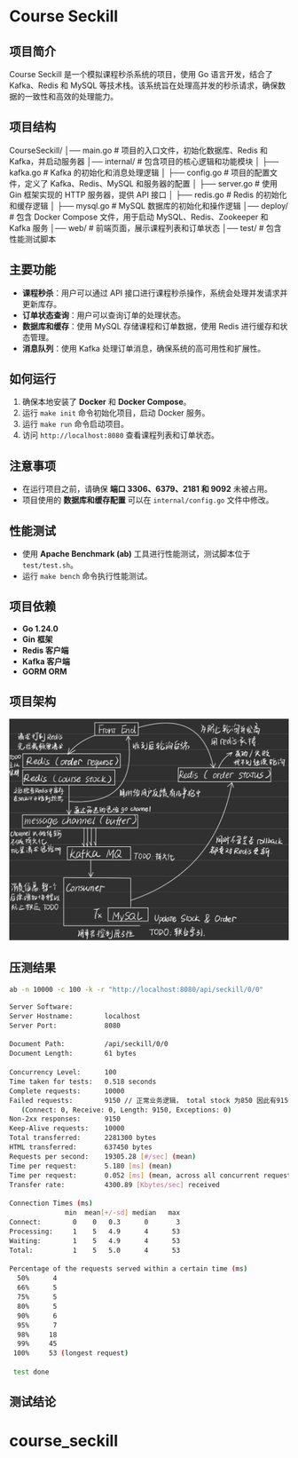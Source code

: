 # Course Seckill

## 项目简介
Course Seckill 是一个模拟课程秒杀系统的项目，使用 Go 语言开发，结合了 Kafka、Redis 和 MySQL 等技术栈。该系统旨在处理高并发的秒杀请求，确保数据的一致性和高效的处理能力。

## 项目结构
CourseSeckill/
│── main.go           # 项目的入口文件，初始化数据库、Redis 和 Kafka，并启动服务器
│── internal/         # 包含项目的核心逻辑和功能模块
│   ├── kafka.go      # Kafka 的初始化和消息处理逻辑
│   ├── config.go     # 项目的配置文件，定义了 Kafka、Redis、MySQL 和服务器的配置
│   ├── server.go     # 使用 Gin 框架实现的 HTTP 服务器，提供 API 接口
│   ├── redis.go      # Redis 的初始化和缓存逻辑
│   ├── mysql.go      # MySQL 数据库的初始化和操作逻辑
│── deploy/           # 包含 Docker Compose 文件，用于启动 MySQL、Redis、Zookeeper 和 Kafka 服务
│── web/              # 前端页面，展示课程列表和订单状态
│── test/             # 包含性能测试脚本

## 主要功能
- **课程秒杀**：用户可以通过 API 接口进行课程秒杀操作，系统会处理并发请求并更新库存。
- **订单状态查询**：用户可以查询订单的处理状态。
- **数据库和缓存**：使用 MySQL 存储课程和订单数据，使用 Redis 进行缓存和状态管理。
- **消息队列**：使用 Kafka 处理订单消息，确保系统的高可用性和扩展性。

## 如何运行
1. 确保本地安装了 **Docker** 和 **Docker Compose**。
2. 运行 `make init` 命令初始化项目，启动 Docker 服务。
3. 运行 `make run` 命令启动项目。
4. 访问 `http://localhost:8080` 查看课程列表和订单状态。

## 注意事项
- 在运行项目之前，请确保 **端口 3306、6379、2181 和 9092** 未被占用。
- 项目使用的 **数据库和缓存配置** 可以在 `internal/config.go` 文件中修改。

## 性能测试
- 使用 **Apache Benchmark (ab)** 工具进行性能测试，测试脚本位于 `test/test.sh`。
- 运行 `make bench` 命令执行性能测试。

## 项目依赖
- **Go 1.24.0**
- **Gin 框架**
- **Redis 客户端**
- **Kafka 客户端**
- **GORM ORM**

## 项目架构
![项目架构](./doc/seckill-architecture.jpeg)

## 压测结果

```bash
ab -n 10000 -c 100 -k -r "http://localhost:8080/api/seckill/0/0"
```

```bash
Server Software:        
Server Hostname:        localhost
Server Port:            8080

Document Path:          /api/seckill/0/0
Document Length:        61 bytes

Concurrency Level:      100
Time taken for tests:   0.518 seconds
Complete requests:      10000
Failed requests:        9150 // 正常业务逻辑， total stock 为850 因此有9150次失败
   (Connect: 0, Receive: 0, Length: 9150, Exceptions: 0)
Non-2xx responses:      9150 
Keep-Alive requests:    10000
Total transferred:      2281300 bytes
HTML transferred:       637450 bytes
Requests per second:    19305.28 [#/sec] (mean)
Time per request:       5.180 [ms] (mean)
Time per request:       0.052 [ms] (mean, across all concurrent requests)
Transfer rate:          4300.89 [Kbytes/sec] received

Connection Times (ms)
              min  mean[+/-sd] median   max
Connect:        0    0   0.3      0       3
Processing:     1    5   4.9      4      53
Waiting:        1    5   4.9      4      53
Total:          1    5   5.0      4      53

Percentage of the requests served within a certain time (ms)
  50%      4
  66%      5
  75%      5
  80%      5
  90%      6
  95%      7
  98%     18
  99%     45
 100%     53 (longest request)

 test done
```

## 测试结论
# course_seckill
